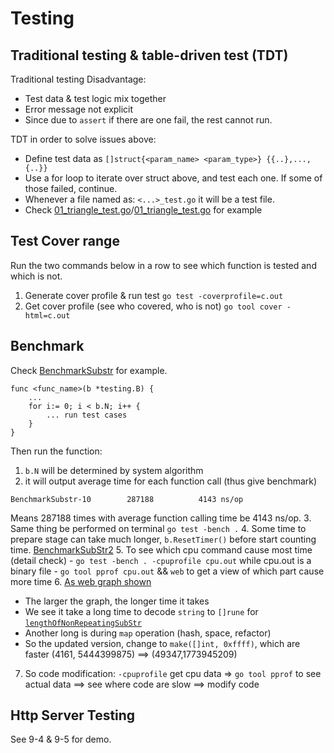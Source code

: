 # Testing
## Traditional testing & table-driven test (TDT)

Traditional testing Disadvantage:
- Test data & test logic mix together
- Error message not explicit
- Since due to `assert` if there are one fail, the rest cannot run.

TDT in order to solve issues above:
- Define test data as `[]struct{<param_name> <param_type>} {{..},...,{..}}`
- Use a for loop to iterate over struct above, and test each one. If some of those failed, continue.
- Whenever a file named as: `<...>_test.go` it will be a test file.
- Check [01_triangle_test.go](01_repeating_test.go)/[01_triangle_test.go](01_repeating_test.go) for example

## Test Cover range
Run the two commands below in a row to see which function is tested and which is not.
1. Generate cover profile & run test `go test -coverprofile=c.out`
2. Get cover profile (see who covered, who is not) `go tool cover -html=c.out`

## Benchmark
Check [BenchmarkSubstr](01_repeating_test.go) for example. 
```
func <func_name>(b *testing.B) {
    ...
    for i:= 0; i < b.N; i++ {
        ... run test cases
    }
}
```
Then run the function:
1. `b.N` will be determined by system algorithm
2. it will output average time for each function call (thus give benchmark)
```
BenchmarkSubstr-10    	  287188	      4143 ns/op
```
Means 287188 times with average function calling time be 4143 ns/op.
3. Same thing be performed on terminal `go test -bench .`
4. Some time to prepare stage can take much longer, `b.ResetTimer()` before start counting time. [BenchmarkSubStr2](./01_repeating_test.go)
5. To see which cpu command cause most time (detail check)
    - `go test -bench . -cpuprofile cpu.out` while cpu.out is a binary file
    - `go tool pprof cpu.out` && `web` to get a view of which part cause more time
6. [As web graph shown](pprof001.svg)
   - The larger the graph, the longer time it takes
   - We see it take a long time to decode `string` to `[]rune` for [`lengthOfNonRepeatingSubStr`](01_testing_example.go)
   - Another long is during `map` operation (hash, space, refactor)
   - So the updated version, change to `make([]int, 0xffff)`, which are faster (4161, 5444399875) ==> (49347,1773945209)
7. So code modification: `-cpuprofile` get cpu data => `go tool pprof` to see actual data ==> see where code are slow ==> modify code

## Http Server Testing
See 9-4 & 9-5 for demo.